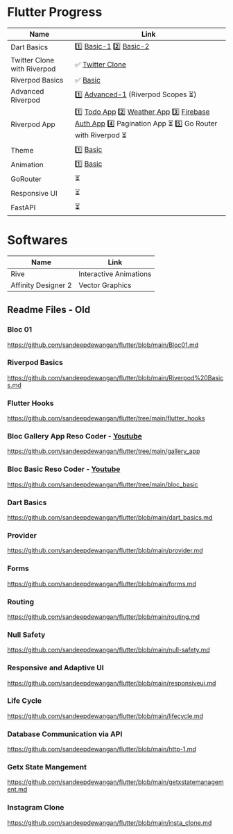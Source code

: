 # Flutter Progress

| Name  | Link |
| ------------- | ------------- |
| Dart Basics  | 1️⃣ [Basic-1](https://github.com/sandeepdewangan/flutter/blob/main/dart_basics.md)  2️⃣ [Basic-2](https://github.com/sandeepdewangan/flutter/blob/main/dart_basics.md)|
| Twitter Clone with Riverpod | ✅ [Twitter Clone](https://github.com/sandeepdewangan/flutter-twitter-clone) |
| Riverpod Basics | ✅ [Basic](https://github.com/sandeepdewangan/flutter/blob/main/riverpod1.md)   |
| Advanced Riverpod |  1️⃣ [Advanced-1](https://github.com/sandeepdewangan/flutter/blob/main/adv_riverpod-1.md)  (Riverpod Scopes ⏳) |
| Riverpod App | 1️⃣ [Todo App](https://github.com/sandeepdewangan/todo_riverpod) 2️⃣ [Weather App](https://github.com/sandeepdewangan/weather_riverpod/) 3️⃣ [Firebase Auth App](https://github.com/sandeepdewangan/auth_riverpod) 4️⃣ Pagination App ⏳ 5️⃣ Go Router with Riverpod ⏳|
| Theme | 1️⃣ [Basic](https://github.com/sandeepdewangan/flutter/blob/main/theme.md) |
| Animation| 1️⃣ [Basic](https://github.com/sandeepdewangan/basic_animation) |
| GoRouter | ⏳ |
| Responsive UI | ⏳ |
| FastAPI | ⏳ |

# Softwares

| Name  | Link |
| ------------- | ------------- |
| Rive  | Interactive Animations |
| Affinity Designer 2  | Vector Graphics |


## Readme Files - Old

### Bloc 01
https://github.com/sandeepdewangan/flutter/blob/main/Bloc01.md

### Riverpod Basics
https://github.com/sandeepdewangan/flutter/blob/main/Riverpod%20Basics.md

### Flutter Hooks
https://github.com/sandeepdewangan/flutter/tree/main/flutter_hooks

### Bloc Gallery App Reso Coder - [Youtube](https://www.youtube.com/watch?v=Mn254cnduOY)
https://github.com/sandeepdewangan/flutter/tree/main/gallery_app

### Bloc Basic Reso Coder - [Youtube](https://www.youtube.com/watch?v=Mn254cnduOY)
https://github.com/sandeepdewangan/flutter/tree/main/bloc_basic

### Dart Basics
https://github.com/sandeepdewangan/flutter/blob/main/dart_basics.md

### Provider
https://github.com/sandeepdewangan/flutter/blob/main/provider.md

### Forms
https://github.com/sandeepdewangan/flutter/blob/main/forms.md

### Routing
https://github.com/sandeepdewangan/flutter/blob/main/routing.md

### Null Safety
https://github.com/sandeepdewangan/flutter/blob/main/null-safety.md

### Responsive and Adaptive UI
https://github.com/sandeepdewangan/flutter/blob/main/responsiveui.md

### Life Cycle
https://github.com/sandeepdewangan/flutter/blob/main/lifecycle.md

### Database Communication via API
https://github.com/sandeepdewangan/flutter/blob/main/http-1.md

### Getx State Mangement
https://github.com/sandeepdewangan/flutter/blob/main/getxstatemanagement.md

### Instagram Clone
https://github.com/sandeepdewangan/flutter/blob/main/insta_clone.md

